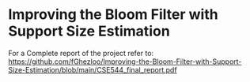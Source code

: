 # Improving the Bloom Filter with Support Size Estimation


For a Complete report of the project refer to:
https://github.com/fGhezloo/Improving-the-Bloom-Filter-with-Support-Size-Estimation/blob/main/CSE544_final_report.pdf
